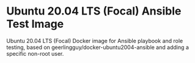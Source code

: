 # Ubuntu 20.04 LTS (Focal) Ansible Test Image

Ubuntu 20.04 LTS (Focal) Docker image for Ansible playbook and role testing,
based on geerlingguy/docker-ubuntu2004-ansible and adding a specific non-root user.
